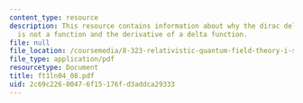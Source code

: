 ```yaml
---
content_type: resource
description: This resource contains information about why the dirac delta function
  is not a function and the derivative of a delta function.
file: null
file_location: /coursemedia/8-323-relativistic-quantum-field-theory-i-spring-2008/2c69c22600476f15176fd3addca29333_ft1ln04_08.pdf
file_type: application/pdf
resourcetype: Document
title: ft1ln04_08.pdf
uid: 2c69c226-0047-6f15-176f-d3addca29333
---
```

